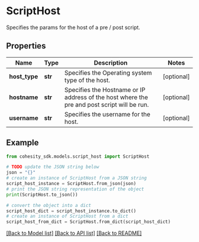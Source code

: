 # ScriptHost

Specifies the params for the host of a pre / post script.

## Properties

Name | Type | Description | Notes
------------ | ------------- | ------------- | -------------
**host_type** | **str** | Specifies the Operating system type of the host. | [optional] 
**hostname** | **str** | Specifies the Hostname or IP address of the host where the pre and post script will be run. | [optional] 
**username** | **str** | Specifies the username for the host. | [optional] 

## Example

```python
from cohesity_sdk.models.script_host import ScriptHost

# TODO update the JSON string below
json = "{}"
# create an instance of ScriptHost from a JSON string
script_host_instance = ScriptHost.from_json(json)
# print the JSON string representation of the object
print(ScriptHost.to_json())

# convert the object into a dict
script_host_dict = script_host_instance.to_dict()
# create an instance of ScriptHost from a dict
script_host_from_dict = ScriptHost.from_dict(script_host_dict)
```
[[Back to Model list]](../README.md#documentation-for-models) [[Back to API list]](../README.md#documentation-for-api-endpoints) [[Back to README]](../README.md)


